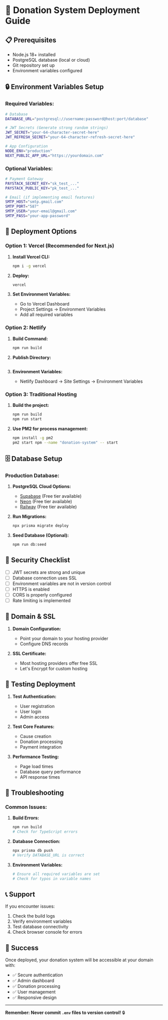 # 🚀 Donation System Deployment Guide

## 📋 Prerequisites

- Node.js 18+ installed
- PostgreSQL database (local or cloud)
- Git repository set up
- Environment variables configured

## 🔒 Environment Variables Setup

### **Required Variables:**

```bash
# Database
DATABASE_URL="postgresql://username:password@host:port/database"

# JWT Secrets (Generate strong random strings)
JWT_SECRET="your-64-character-secret-here"
JWT_REFRESH_SECRET="your-64-character-refresh-secret-here"

# App Configuration
NODE_ENV="production"
NEXT_PUBLIC_APP_URL="https://yourdomain.com"
```

### **Optional Variables:**

```bash
# Payment Gateway
PAYSTACK_SECRET_KEY="sk_test_..."
PAYSTACK_PUBLIC_KEY="pk_test_..."

# Email (if implementing email features)
SMTP_HOST="smtp.gmail.com"
SMTP_PORT="587"
SMTP_USER="your-email@gmail.com"
SMTP_PASS="your-app-password"
```

## 🚀 Deployment Options

### **Option 1: Vercel (Recommended for Next.js)**

1. **Install Vercel CLI:**

   ```bash
   npm i -g vercel
   ```

2. **Deploy:**

   ```bash
   vercel
   ```

3. **Set Environment Variables:**
   - Go to Vercel Dashboard
   - Project Settings → Environment Variables
   - Add all required variables

### **Option 2: Netlify**

1. **Build Command:**

   ```bash
   npm run build
   ```

2. **Publish Directory:**

   ```.next
   ```

3. **Environment Variables:**
   - Netlify Dashboard → Site Settings → Environment Variables

### **Option 3: Traditional Hosting**

1. **Build the project:**

   ```bash
   npm run build
   npm run start
   ```

2. **Use PM2 for process management:**

   ```bash
   npm install -g pm2
   pm2 start npm --name "donation-system" -- start
   ```

## 🗄️ Database Setup

### **Production Database:**

1. **PostgreSQL Cloud Options:**
   - [Supabase](https://supabase.com) (Free tier available)
   - [Neon](https://neon.tech) (Free tier available)
   - [Railway](https://railway.app) (Free tier available)

2. **Run Migrations:**

   ```bash
   npx prisma migrate deploy
   ```

3. **Seed Database (Optional):**

   ```bash
   npm run db:seed
   ```

## 🔐 Security Checklist

- [ ] JWT secrets are strong and unique
- [ ] Database connection uses SSL
- [ ] Environment variables are not in version control
- [ ] HTTPS is enabled
- [ ] CORS is properly configured
- [ ] Rate limiting is implemented

## 📱 Domain & SSL

1. **Domain Configuration:**
   - Point your domain to your hosting provider
   - Configure DNS records

2. **SSL Certificate:**
   - Most hosting providers offer free SSL
   - Let's Encrypt for custom hosting

## 🧪 Testing Deployment

1. **Test Authentication:**
   - User registration
   - User login
   - Admin access

2. **Test Core Features:**
   - Cause creation
   - Donation processing
   - Payment integration

3. **Performance Testing:**
   - Page load times
   - Database query performance
   - API response times

## 🚨 Troubleshooting

### **Common Issues:**

1. **Build Errors:**

   ```bash
   npm run build
   # Check for TypeScript errors
   ```

2. **Database Connection:**

   ```bash
   npx prisma db push
   # Verify DATABASE_URL is correct
   ```

3. **Environment Variables:**

   ```bash
   # Ensure all required variables are set
   # Check for typos in variable names
   ```

## 📞 Support

If you encounter issues:

1. Check the build logs
2. Verify environment variables
3. Test database connectivity
4. Check browser console for errors

## 🎉 Success

Once deployed, your donation system will be accessible at your domain with:

- ✅ Secure authentication
- ✅ Admin dashboard
- ✅ Donation processing
- ✅ User management
- ✅ Responsive design

---

**Remember: Never commit `.env` files to version control!** 🔒
